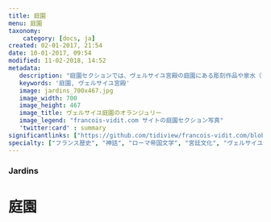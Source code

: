 ```yaml
---
title: 庭園
menu: 庭園
taxonomy:
    category: [docs, ja]
created: 02-01-2017, 21:54
date: 10-01-2017, 09:54
modified: 11-02-2018, 14:52
metadata:
   description: "庭園セクションでは、ヴェルサイユ宮殿の庭園にある彫刻作品や泉水（ラトナであれ、パエトンであれ）の神話的な主題を深めるためにローマ帝国文学（主にオウィディウス）からの資料を提供しています。"
   keywords: '庭園, ヴェルサイユ宮殿'
   image: jardins_700x467.jpg
   image_width: 700
   image_height: 467
   image_title: ヴェルサイユ庭園のオランジュリー
   image_legend: "francois-vidit.com サイトの庭園セクション写真"
   'twitter:card' : summary
significantlinks: ["https://github.com/tidiview/francois-vidit.com/blob/develop/user/sites/docs/pages/01.home/02.versailles/02.jardins/chapter.ja.md"]
specialty: ["フランス歴史", "神話", "ローマ帝国文学", "宮廷文化", "ヴェルサイユ宮殿の庭園"]
---
```

### Jardins

# 庭園